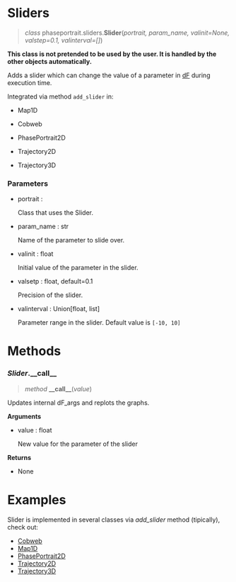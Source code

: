 # Sliders
> *class* phaseportrait.sliders.**Slider**(*portrait, param_name, valinit=None, valstep=0.1, valinterval=[]*)

**This class is not pretended to be used by the user. It is handled by the other objects automatically.**

Adds a slider which can change the value of a parameter in [dF](dFfunction.md) during execution time.

Integrated via method `add_slider` in:
* Map1D

* Cobweb

* PhasePortrait2D

* Trajectory2D

* Trajectory3D

### **Parameters**

* portrait : 

    Class that uses the Slider.
    
* param_name : str

    Name of the parameter to slide over.
    
* valinit : float

    Initial value of the parameter in the slider.
    
* valsetp : float, default=0.1

    Precision of the slider.
    
* valinterval : Union[float, list]

    Parameter range in the slider. Default value is `[-10, 10]` 

# Methods

### *Slider*.\_\_call\_\_

> *method* **\_\_call\_\_**(*value*)

Updates internal dF_args and replots the graphs.

**Arguments**

* value : float

    New value for the parameter of the slider

**Returns**

* None

# Examples

Slider is implemented in several classes via *add_slider* method (tipically), check out:

* [Cobweb](cobweb.md)
* [Map1D](map1d.md)
* [PhasePortrait2D](phaseportrait2d.md)
* [Trajectory2D](trajectory2d.md)
* [Trajectory3D](trajectory3d.md)